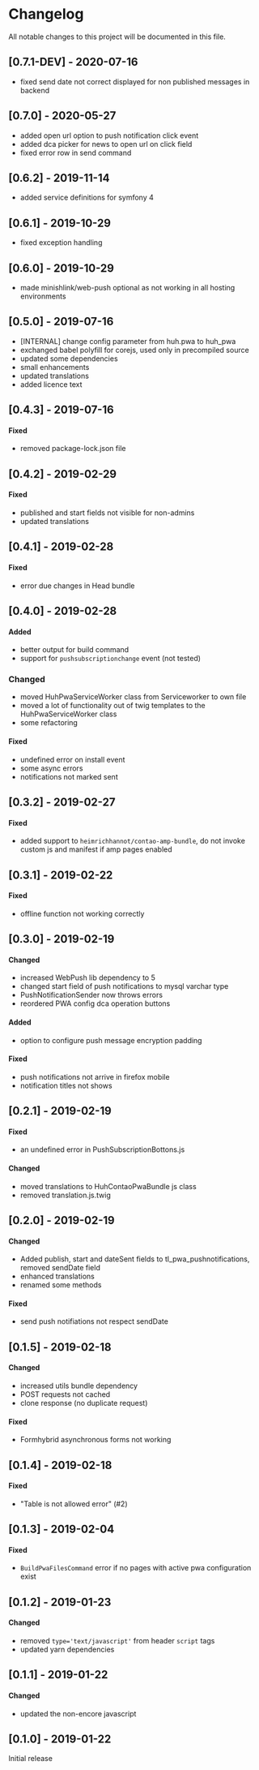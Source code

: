# Changelog
All notable changes to this project will be documented in this file.

## [0.7.1-DEV] - 2020-07-16
- fixed send date not correct displayed for non published messages in backend

## [0.7.0] - 2020-05-27
- added open url option to push notification click event
- added dca picker for news to open url on click field
- fixed error row in send command

## [0.6.2] - 2019-11-14
* added service definitions for symfony 4

## [0.6.1] - 2019-10-29

* fixed exception handling

## [0.6.0] - 2019-10-29

* made minishlink/web-push optional as not working in all hosting environments

## [0.5.0] - 2019-07-16

* [INTERNAL] change config parameter from huh.pwa to huh_pwa
* exchanged babel polyfill for corejs, used only in precompiled source
* updated some dependencies
* small enhancements
* updated translations
* added licence text

## [0.4.3] - 2019-07-16

#### Fixed
* removed package-lock.json file

## [0.4.2] - 2019-02-29

#### Fixed
* published and start fields not visible for non-admins
* updated translations

## [0.4.1] - 2019-02-28

#### Fixed
* error due changes in Head bundle

## [0.4.0] - 2019-02-28

#### Added
* better output for build command
* support for `pushsubscriptionchange` event (not tested)

### Changed 
* moved HuhPwaServiceWorker class from Serviceworker to own file
* moved a lot of functionality out of twig templates to the HuhPwaServiceWorker class
* some refactoring


#### Fixed
* undefined error on install event
* some async errors
* notifications not marked sent

## [0.3.2] - 2019-02-27

#### Fixed
* added support to `heimrichhannot/contao-amp-bundle`, do not invoke custom js and manifest if amp pages enabled

## [0.3.1] - 2019-02-22

#### Fixed
* offline function not working correctly

## [0.3.0] - 2019-02-19

#### Changed
* increased WebPush lib dependency to 5
* changed start field of push notifications to mysql varchar type
* PushNotificationSender now throws errors
* reordered PWA config dca operation buttons

#### Added
* option to configure push message encryption padding

#### Fixed
* push notifications not arrive in firefox mobile
* notification titles not shows


## [0.2.1] - 2019-02-19

#### Fixed
* an undefined error in PushSubscriptionBottons.js

#### Changed
* moved translations to HuhContaoPwaBundle js class
* removed translation.js.twig

## [0.2.0] - 2019-02-19

#### Changed 
* Added publish, start and dateSent fields to tl_pwa_pushnotifications, removed sendDate field
* enhanced translations
* renamed some methods

#### Fixed 
* send push notifiations not respect sendDate

## [0.1.5] - 2019-02-18

#### Changed
* increased utils bundle dependency
* POST requests not cached
* clone response (no duplicate request)

#### Fixed
* Formhybrid asynchronous forms not working

## [0.1.4] - 2019-02-18

#### Fixed
* "Table is not allowed error" (#2)

## [0.1.3] - 2019-02-04

#### Fixed
* `BuildPwaFilesCommand` error if no pages with active pwa configuration exist

## [0.1.2] - 2019-01-23

#### Changed
* removed `type='text/javascript'` from header `script` tags
* updated yarn dependencies

## [0.1.1] - 2019-01-22

#### Changed
* updated the non-encore javascript

## [0.1.0] - 2019-01-22

Initial release
